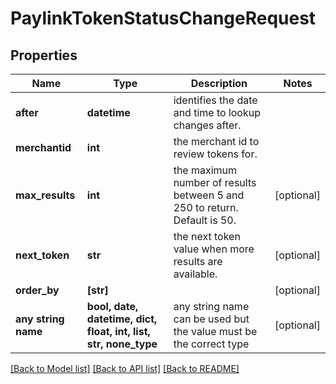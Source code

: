 # PaylinkTokenStatusChangeRequest


## Properties
Name | Type | Description | Notes
------------ | ------------- | ------------- | -------------
**after** | **datetime** | identifies the date and time to lookup changes after. | 
**merchantid** | **int** | the merchant id to review tokens for. | 
**max_results** | **int** | the maximum number of results between 5 and 250 to return. Default is 50. | [optional] 
**next_token** | **str** | the next token value when more results are available. | [optional] 
**order_by** | **[str]** |  | [optional] 
**any string name** | **bool, date, datetime, dict, float, int, list, str, none_type** | any string name can be used but the value must be the correct type | [optional]

[[Back to Model list]](../README.md#documentation-for-models) [[Back to API list]](../README.md#documentation-for-api-endpoints) [[Back to README]](../README.md)


